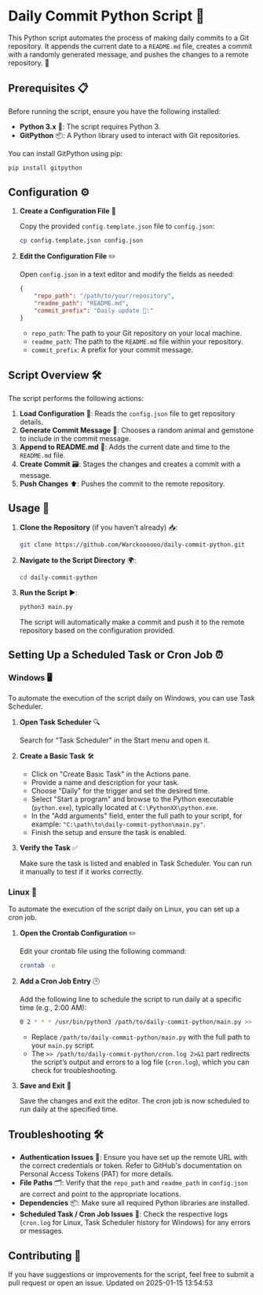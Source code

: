 # Daily Commit Python Script 🐍

This Python script automates the process of making daily commits to a Git repository. It appends the current date to a `README.md` file, creates a commit with a randomly generated message, and pushes the changes to a remote repository. 🚀

## Prerequisites 📋

Before running the script, ensure you have the following installed:

- **Python 3.x** 🐍: The script requires Python 3.
- **GitPython** 📦: A Python library used to interact with Git repositories.

You can install GitPython using pip:

```bash
pip install gitpython
```

## Configuration ⚙️

1. **Create a Configuration File** 📝

   Copy the provided `config.template.json` file to `config.json`:

     ```bash
     cp config.template.json config.json
     ```

2. **Edit the Configuration File** ✏️

   Open `config.json` in a text editor and modify the fields as needed:

   ```json
   {
       "repo_path": "/path/to/your/repository",
       "readme_path": "README.md",
       "commit_prefix": "Daily update 🌟:"
   }
   ```

   - `repo_path`: The path to your Git repository on your local machine.
   - `readme_path`: The path to the `README.md` file within your repository.
   - `commit_prefix`: A prefix for your commit message.

## Script Overview 🛠️

The script performs the following actions:

1. **Load Configuration** 📂: Reads the `config.json` file to get repository details.
2. **Generate Commit Message** 🎨: Chooses a random animal and gemstone to include in the commit message.
3. **Append to README.md** 📄: Adds the current date and time to the `README.md` file.
4. **Create Commit** 🗃️: Stages the changes and creates a commit with a message.
5. **Push Changes** ⬆️: Pushes the commit to the remote repository.

## Usage 🚀

1. **Clone the Repository** (if you haven’t already) 📥:

     ```bash
     git clone https://github.com/Warckoooooo/daily-commit-python.git
     ```

2. **Navigate to the Script Directory** 🌍:

     ```bash
     cd daily-commit-python
     ```

3. **Run the Script** ▶️:

     ```bash
     python3 main.py
     ```

   The script will automatically make a commit and push it to the remote repository based on the configuration provided.

## Setting Up a Scheduled Task or Cron Job ⏰

### Windows 🖥️

To automate the execution of the script daily on Windows, you can use Task Scheduler.

1. **Open Task Scheduler** 🔍

   Search for "Task Scheduler" in the Start menu and open it.

2. **Create a Basic Task** 🛠️

   - Click on "Create Basic Task" in the Actions pane.
   - Provide a name and description for your task.
   - Choose "Daily" for the trigger and set the desired time.
   - Select "Start a program" and browse to the Python executable (`python.exe`), typically located at `C:\PythonXX\python.exe`.
   - In the "Add arguments" field, enter the full path to your script, for example: `"C:\path\to\daily-commit-python\main.py"`.
   - Finish the setup and ensure the task is enabled.

3. **Verify the Task** ✅

   Make sure the task is listed and enabled in Task Scheduler. You can run it manually to test if it works correctly.

### Linux 🐧

To automate the execution of the script daily on Linux, you can set up a cron job.

1. **Open the Crontab Configuration** ✏️

   Edit your crontab file using the following command:

   ```bash
   crontab -e
   ```

2. **Add a Cron Job Entry** 🕒

   Add the following line to schedule the script to run daily at a specific time (e.g., 2:00 AM):

   ```bash
   0 2 * * * /usr/bin/python3 /path/to/daily-commit-python/main.py >> /path/to/daily-commit-python/cron.log 2>&1
   ```

   - Replace `/path/to/daily-commit-python/main.py` with the full path to your `main.py` script.
   - The `>> /path/to/daily-commit-python/cron.log 2>&1` part redirects the script’s output and errors to a log file (`cron.log`), which you can check for troubleshooting.

3. **Save and Exit** 💾

   Save the changes and exit the editor. The cron job is now scheduled to run daily at the specified time.

## Troubleshooting 🛠️

- **Authentication Issues** 🔑: Ensure you have set up the remote URL with the correct credentials or token. Refer to GitHub's documentation on Personal Access Tokens (PAT) for more details.
- **File Paths** 🗂️: Verify that the `repo_path` and `readme_path` in `config.json` are correct and point to the appropriate locations.
- **Dependencies** 📦: Make sure all required Python libraries are installed.
- **Scheduled Task / Cron Job Issues** 📜: Check the respective logs (`cron.log` for Linux, Task Scheduler history for Windows) for any errors or messages.

## Contributing 🤝

If you have suggestions or improvements for the script, feel free to submit a pull request or open an issue.
Updated on 2025-01-15 13:54:53
